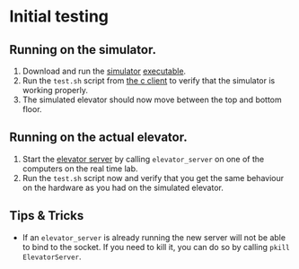 # Initial testing

## Running on the simulator.
1. Download and run the [simulator](https://github.com/TTK4145/Simulator-v2) [executable](https://github.com/TTK4145/Simulator-v2/releases/download/v1.1/SimElevatorServer).
2. Run the `test.sh` script from [the c client](https://github.com/TTK4145/driver-c) to verify that the simulator is working properly.
3. The simulated elevator should now move between the top and bottom floor.

## Running on the actual elevator.
1. Start the [elevator server](https://github.com/TTK4145/elevator-server) by calling `elevator_server` on one of the computers on the real time lab.
2. Run the `test.sh` script now and verify that you get the same behaviour on the hardware as you had on the simulated elevator.

## Tips & Tricks
 - If an `elevator_server` is already running the new server will not be able to bind to the socket. If you need to kill it, you can do so by calling `pkill ElevatorServer`.
